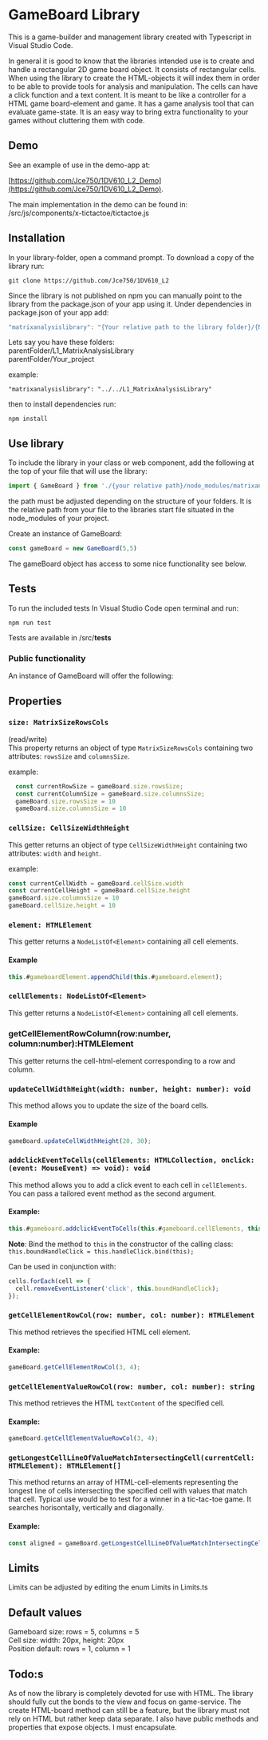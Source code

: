 # GameBoard Library

This is a game-builder and management library created with Typescript in Visual Studio Code.

In general it is good to know that the libraries intended use is to create and handle a rectangular 2D game board object. It consists of rectangular cells. When using the library to create the HTML-objects it will index them in order to be able to provide tools for analysis and manipulation. The cells can have a click function and a text content. It is meant to be like a controller for a HTML game board-element and game. It has a game analysis tool that can evaluate game-state. It is an easy way to bring extra functionality to your games without cluttering them with code.

## Demo

See an example of use in the demo-app
at:

  [https://github.com/Jce750/1DV610_L2_Demo](https://github.com/Jce750/1DV610_L2_Demo).

  The main implementation in the demo can be found in:
  /src/js/components/x-tictactoe/tictactoe.js

## Installation

In your library-folder, open a command prompt.
To download a copy of the library run:

```git
git clone https://github.com/Jce750/1DV610_L2
```

Since the library is not published on npm you can manually point to the library from the package.json of your app using it.
Under dependencies in package.json of your app add:

```javascript
"matrixanalysislibrary": "{Your relative path to the library folder}/{Name of library folder}",
```

Lets say you have these folders:  
parentFolder/L1_MatrixAnalysisLibrary  
parentFolder/Your_project

example:

```text
"matrixanalysislibrary": "../../L1_MatrixAnalysisLibrary"
```

then to install dependencies run:

```node
npm install
```

## Use library

To include the library in your class or web component, add the following at the top of your file that will use the library:

```javascript
import { GameBoard } from './{your relative path}/node_modules/matrixanalysislibrary/dist/GameBoard.js'
```

the path must be adjusted depending on the structure of your folders. It is the relative path from your file to the libraries start file situated in the node_modules of your project.

Create an instance of GameBoard:

```javascript
const gameBoard = new GameBoard(5,5)
```

The gameBoard object has access to some nice functionality see below.

## Tests

To run the included tests In Visual Studio Code open terminal and run:

```node
npm run test
```

Tests are available in /src/__tests__

### Public functionality

An instance of GameBoard will offer the following:

## Properties

### `size: MatrixSizeRowsCols`

(read/write)  
This property returns an object of type `MatrixSizeRowsCols` containing two attributes: `rowsSize` and `columnsSize`.

example:

```javascript
  const currentRowSize = gameBoard.size.rowsSize;
  const currentColumnSize = gameBoard.size.columnsSize;
  gameBoard.size.rowsSize = 10
  gameBoard.size.columnsSize = 10
```

### `cellSize: CellSizeWidthHeight`

This getter returns an object of type `CellSizeWidthHeight` containing two attributes: `width` and `height`.

  example:

  ```javascript
  const currentCellWidth = gameBoard.cellSize.width
  const currentCellHeight = gameBoard.cellSize.height
  gameBoard.size.columnsSize = 10
  gameBoard.cellSize.height = 10
```

### `element: HTMLElement`

This getter returns a `NodeListOf<Element>` containing all cell elements.

#### Example

```javascript
this.#gameboardElement.appendChild(this.#gameboard.element);
```

### `cellElements: NodeListOf<Element>`

This getter returns a `NodeListOf<Element>` containing all cell elements.

### getCellElementRowColumn(row:number, column:number):HTMLElement

This getter returns the cell-html-element corresponding to a row and column.

### `updateCellWidthHeight(width: number, height: number): void`

This method allows you to update the size of the board cells.

#### Example

```javascript
gameBoard.updateCellWidthHeight(20, 30);
```

### `addclickEventToCells(cellElements: HTMLCollection, onclick: (event: MouseEvent) => void): void`

This method allows you to add a click event to each cell in `cellElements`. You can pass a tailored event method as the second argument.

#### Example:

```javascript
this.#gameboard.addclickEventToCells(this.#gameboard.cellElements, this.boundHandleClick);
```

**Note**: Bind the method to `this` in the constructor of the calling class:  
`this.boundHandleClick = this.handleClick.bind(this);`

Can be used in conjunction with:
```javascript
cells.forEach(cell => {
  cell.removeEventListener('click', this.boundHandleClick);
});
```

### `getCellElementRowCol(row: number, col: number): HTMLElement`

This method retrieves the specified HTML cell element.

#### Example:

```javascript
gameBoard.getCellElementRowCol(3, 4);
```

### `getCellElementValueRowCol(row: number, col: number): string`

This method retrieves the HTML `textContent` of the specified cell.

#### Example:

```javascript
gameBoard.getCellElementValueRowCol(3, 4);
```

### `getLongestCellLineOfValueMatchIntersectingCell(currentCell: HTMLElement): HTMLElement[]`

This method returns an array of HTML-cell-elements representing the longest line of cells intersecting the specified cell with values that match that cell. Typical use would be to test for a winner in a tic-tac-toe game. It searches horisontally, vertically and diagonally.

#### Example:

```javascript
const aligned = gameBoard.getLongestCellLineOfValueMatchIntersectingCell(currentCell);
```

## Limits

Limits can be adjusted by editing the enum Limits in Limits.ts

## Default values

Gameboard size: rows = 5, columns = 5  
Cell size: width: 20px, height: 20px  
Position default: rows = 1, column = 1  

## Todo:s

As of now the library is completely devoted for use with HTML. The library should fully cut the bonds to the view and focus on game-service. The create HTML-board method can still be a feature, but the library must not rely on HTML but rather keep data separate. I also have public methods and properties that expose objects. I must encapsulate.
